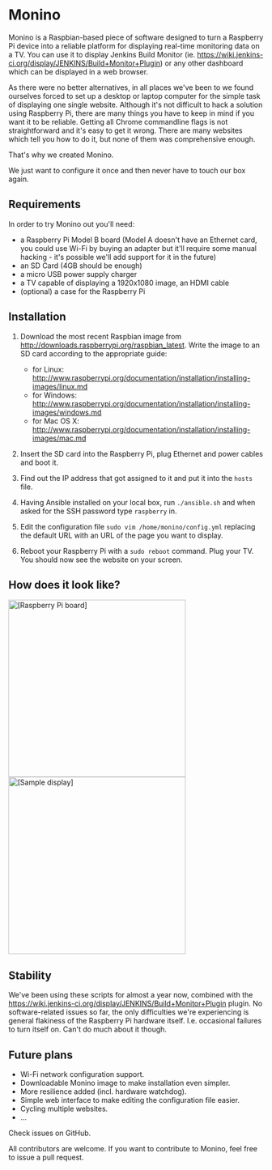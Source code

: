 Monino
======

Monino is a Raspbian-based piece of software designed to turn a Raspberry Pi device into a reliable platform for displaying real-time monitoring data on a TV. You can use it to display Jenkins Build Monitor (ie. https://wiki.jenkins-ci.org/display/JENKINS/Build+Monitor+Plugin) or any other dashboard which can be displayed in a web browser.

As there were no better alternatives, in all places we've been to we found ourselves forced to set up a desktop or laptop computer for the simple task of displaying one single website. Although it's not difficult to hack a solution using Raspberry Pi, there are many things you have to keep in mind if you want it to be reliable. Getting all Chrome commandline flags is not straightforward and it's easy to get it wrong. There are many websites which tell you how to do it, but none of them was comprehensive enough.

That's why we created Monino.

We just want to configure it once and then never have to touch our box again.


Requirements
------------

In order to try Monino out you'll need:
- a Raspberry Pi Model B board (Model A doesn't have an Ethernet card, you could use Wi-Fi by buying an adapter but it'll require some manual hacking - it's possible we'll add support for it in the future)
- an SD Card (4GB should be enough)
- a micro USB power supply charger
- a TV capable of displaying a 1920x1080 image, an HDMI cable
- (optional) a case for the Raspberry Pi


Installation
------------

1. Download the most recent Raspbian image from http://downloads.raspberrypi.org/raspbian_latest. Write the image to an SD card according to the appropriate guide:
   - for Linux: http://www.raspberrypi.org/documentation/installation/installing-images/linux.md 
   - for Windows: http://www.raspberrypi.org/documentation/installation/installing-images/windows.md
   - for Mac OS X: http://www.raspberrypi.org/documentation/installation/installing-images/mac.md

2. Insert the SD card into the Raspberry Pi, plug Ethernet and power cables and boot it.

3. Find out the IP address that got assigned to it and put it into the `hosts` file.

4. Having Ansible installed on your local box, run `./ansible.sh` and when asked for the SSH password type `raspberry` in.

5. Edit the configuration file `sudo vim /home/monino/config.yml` replacing the default URL with an URL of the page you want to display.

6. Reboot your Raspberry Pi with a `sudo reboot` command. Plug your TV. You should now see the website on your screen.


How does it look like?
----------------------

<img src="http://i.imgur.com/5aSNBBt.jpg" alt="[Raspberry Pi board]" width="350" />
<img src="http://i.imgur.com/iRpARwK.jpg" alt="[Sample display]" width="350" />


Stability
---------

We've been using these scripts for almost a year now, combined with the https://wiki.jenkins-ci.org/display/JENKINS/Build+Monitor+Plugin plugin. No software-related issues so far, the only difficulties we're experiencing is general flakiness of the Raspberry Pi hardware itself. I.e. occasional failures to turn itself on. Can't do much about it though.


Future plans
------------

- Wi-Fi network configuration support.
- Downloadable Monino image to make installation even simpler.
- More resilience added (incl. hardware watchdog).
- Simple web interface to make editing the configuration file easier.
- Cycling multiple websites.
- ...

Check issues on GitHub.

All contributors are welcome. If you want to contribute to Monino, feel free to issue a pull request.
